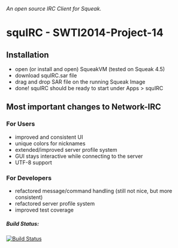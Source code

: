 *An open source IRC Client for Squeak.*

# squIRC - SWTI2014-Project-14

## Installation

- open (or install and open) SqueakVM (tested on Squeak 4.5)
- download squIRC.sar file
- drag and drop SAR file on the running Squeak Image
- done! squIRC should be ready to start under Apps > squIRC

## Most important changes to Network-IRC

### For Users
- improved and consistent UI
- unique colors for nicknames
- extended/improved server profile system
- GUI stays interactive while connecting to the server
- UTF-8 support

### For Developers
- refactored message/command handling (still not nice, but more consistent)
- refactored server profile system
- improved test coverage

##### Build Status: 
[![Build Status](https://travis-ci.org/SWTI2014/SWTI2014-Project-14.svg)](https://travis-ci.org/SWTI2014/SWTI2014-Project-14)

